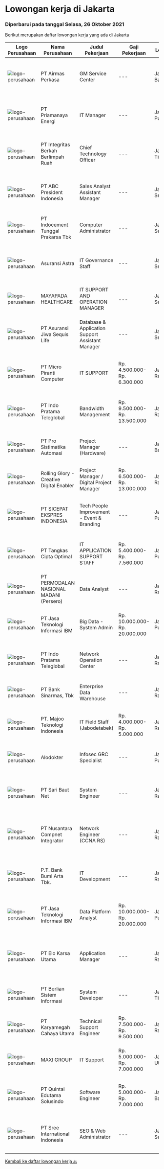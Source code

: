 
  # Lowongan kerja di Jakarta

  ### Diperbarui pada tanggal Selasa, 26 Oktober 2021

  Berikut merupakan daftar lowongan kerja yang ada di Jakarta

  |Logo Perusahaan | Nama Perusahaan | Judul Pekerjaan | Gaji Pekerjaan | Lokasi | Deskripsi | Tanggal diunggah | Pranala |
  | -------------- | --------------- | --------------- | --------- | --------- | -------------- | ------- | ----------- |
  |![logo-perusahaan](https://image-service-cdn.seek.com.au/cb6c6fa5bcb5880ae5a139f1165d07ffcf05fdfc/ee4dce1061f3f616224767ad58cb2fc751b8d2dc)|PT Airmas Perkasa|GM Service Center|---|Jakarta Barat|Kualifikasi: Paham dengan management service center Mengerti perbaikan komputer, notebook, dan printer Memiliki link untuk ke prinsipal dan penyedia...|Senin, 25 Oktober 2021|https://www.jobstreet.co.id/id/job/gm-service-center-3667541?token=0~c363f9f9-6aa7-42b4-9277-1fe3c3528f6d&sectionRank=1&jobId=jobstreet-id-job-3667541|
|![logo-perusahaan](https://image-service-cdn.seek.com.au/1c03c45a353d8029ce7175903ec874144a1c1f4c/ee4dce1061f3f616224767ad58cb2fc751b8d2dc)|PT Priamanaya Energi|IT Manager|---|Jakarta Pusat|Tanggung Jawab : Menangani project improvement berkaitan dengan jaringan dan pemrograman sistem perusahaan Menangani sistem IT perusahaan berjalan...|Senin, 25 Oktober 2021|https://www.jobstreet.co.id/id/job/it-manager-3667074?token=0~c363f9f9-6aa7-42b4-9277-1fe3c3528f6d&sectionRank=2&jobId=jobstreet-id-job-3667074|
|![logo-perusahaan](https://image-service-cdn.seek.com.au/2231cae69fd3510bc3b2bf54030fd4756d2e2cad/ee4dce1061f3f616224767ad58cb2fc751b8d2dc)|PT Integritas Berkah Berlimpah Ruah|Chief Technology Officer|---|Jakarta Timur|Apakah Anda Kandidat-Kandidat Handal, Tangguh, Jujur Dan Komitmen Yang Kami Cari, Untuk Mengisi Posisi Berikut: Chief Technology OfficerKualifikasi...|Selasa, 26 Oktober 2021|https://www.jobstreet.co.id/id/job/chief-technology-officer-3668299?token=0~c363f9f9-6aa7-42b4-9277-1fe3c3528f6d&sectionRank=3&jobId=jobstreet-id-job-3668299|
|![logo-perusahaan](https://image-service-cdn.seek.com.au/9a8f293305672360e40b422abf23a8f5c107face/ee4dce1061f3f616224767ad58cb2fc751b8d2dc)|PT ABC President Indonesia|Sales Analyst Assistant Manager|---|Jakarta Selatan|Responsibilities: Compile and analyze data over time to forecast sales trends Communicate with management team regularly Review past sales data to...|Senin, 25 Oktober 2021|https://www.jobstreet.co.id/id/job/sales-analyst-assistant-manager-3668241?token=0~c363f9f9-6aa7-42b4-9277-1fe3c3528f6d&sectionRank=4&jobId=jobstreet-id-job-3668241|
|![logo-perusahaan](https://image-service-cdn.seek.com.au/1f3e3d92cee1da209e7fed1b03b381cdae164882/ee4dce1061f3f616224767ad58cb2fc751b8d2dc)|PT Indocement Tunggal Prakarsa Tbk|Computer Administrator|---|Jakarta Selatan|JOB ROLES : Reporting to the Data Center Department Head, this position is responsible to install, maintain, monitor and conduct regular assessment...|Senin, 25 Oktober 2021|https://www.jobstreet.co.id/id/job/computer-administrator-3667916?token=0~c363f9f9-6aa7-42b4-9277-1fe3c3528f6d&sectionRank=5&jobId=jobstreet-id-job-3667916|
|![logo-perusahaan](https://image-service-cdn.seek.com.au/5cd40b00f0e1511140fdfbff6b661f1f7404379c/ee4dce1061f3f616224767ad58cb2fc751b8d2dc)|Asuransi Astra|IT Governance Staff|---|Jakarta Selatan|Job Description Reviewing IT Methodological Process (Scrum, SDLC) Implementing various methodology to Asuransi Astra (besides Scrum, Waterfall, Agile)...|Senin, 25 Oktober 2021|https://www.jobstreet.co.id/id/job/it-governance-staff-3667785?token=0~c363f9f9-6aa7-42b4-9277-1fe3c3528f6d&sectionRank=6&jobId=jobstreet-id-job-3667785|
|![logo-perusahaan](https://image-service-cdn.seek.com.au/608a27652989a9e63ef32d4be8d2b3146c4b2c5b/ee4dce1061f3f616224767ad58cb2fc751b8d2dc)|MAYAPADA HEALTHCARE|IT SUPPORT AND OPERATION MANAGER|---|Jakarta Selatan|Uraian Tugas : Melakukan monitoring kinerja server, jaringan dan sistem Mayapada untuk memastikan operasional harian berjalan dengan lancar....|Senin, 25 Oktober 2021|https://www.jobstreet.co.id/id/job/it-support-and-operation-manager-3667558?token=0~c363f9f9-6aa7-42b4-9277-1fe3c3528f6d&sectionRank=7&jobId=jobstreet-id-job-3667558|
|![logo-perusahaan](https://image-service-cdn.seek.com.au/fd94fc9f3c8b2406da5394e7772bd93ff4b6506f/ee4dce1061f3f616224767ad58cb2fc751b8d2dc)|PT Asuransi Jiwa Sequis Life|Database & Application Support Assistant Manager|---|Jakarta Selatan|Job Summary : Manage databases, system integration and business applications including performing installation, configuration, fine tuning, capacity...|Senin, 25 Oktober 2021|https://www.jobstreet.co.id/id/job/database-application-support-assistant-manager-3667859?token=0~c363f9f9-6aa7-42b4-9277-1fe3c3528f6d&sectionRank=8&jobId=jobstreet-id-job-3667859|
|![logo-perusahaan](https://image-service-cdn.seek.com.au/94c9fb98c4e7f4339720ec3fa466c90ccb3f794b/ee4dce1061f3f616224767ad58cb2fc751b8d2dc)|PT Micro Piranti Computer|IT SUPPORT|Rp. 4.500.000-Rp. 6.300.000|Jakarta Raya|Menginstall dan mengkonfigurasi perangkat keras, perangkat lunak, sistem, jaringan, printer, dan pemindai komputer Memastikan komputer user berjalan...|Senin, 25 Oktober 2021|https://www.jobstreet.co.id/id/job/it-support-3668066?token=0~c363f9f9-6aa7-42b4-9277-1fe3c3528f6d&sectionRank=9&jobId=jobstreet-id-job-3668066|
|![logo-perusahaan](https://image-service-cdn.seek.com.au/ec7d7de8d77fdd337e7f4db1fb5a4bd6cd738c88/ee4dce1061f3f616224767ad58cb2fc751b8d2dc)|PT Indo Pratama Teleglobal|Bandwidth Management|Rp. 9.500.000-Rp. 13.500.000|Jakarta Raya|Merencanakan, menyiapkan, menghitung dan melakukan review data untuk kebutuhan penambahan kapasitas Bandwidth sesuai dengan kebutuhan proyek atau...|Senin, 25 Oktober 2021|https://www.jobstreet.co.id/id/job/bandwidth-management-3667921?token=0~c363f9f9-6aa7-42b4-9277-1fe3c3528f6d&sectionRank=10&jobId=jobstreet-id-job-3667921|
|![logo-perusahaan](https://image-service-cdn.seek.com.au/8ae9c747cbd3edcda08374c6755298912106523e/ee4dce1061f3f616224767ad58cb2fc751b8d2dc)|PT Pro Sistimatika Automasi|Project Manager (Hardware)|---|Jakarta Barat|Responsibilities: Collecting data of Compnet’s obligations toward customer Making sure our readiness to fulfill customers’ need Ensure the realization...|Senin, 25 Oktober 2021|https://www.jobstreet.co.id/id/job/project-manager-hardware-3667426?token=0~c363f9f9-6aa7-42b4-9277-1fe3c3528f6d&sectionRank=11&jobId=jobstreet-id-job-3667426|
|![logo-perusahaan](https://image-service-cdn.seek.com.au/102dca1c75fb558e6532d8df396235b956dd0e8e/ee4dce1061f3f616224767ad58cb2fc751b8d2dc)|Rolling Glory - Creative Digital Enabler|Project Manager / Digital Project Manager|Rp. 6.500.000-Rp. 13.000.000|Jakarta Raya|Rolling Glory is looking for a Project Manager role, who:  has experience in managing digital project and team to make sure the result is delivered in...|Senin, 25 Oktober 2021|https://www.jobstreet.co.id/id/job/project-manager-digital-project-manager-3667539?token=0~c363f9f9-6aa7-42b4-9277-1fe3c3528f6d&sectionRank=12&jobId=jobstreet-id-job-3667539|
|![logo-perusahaan](https://image-service-cdn.seek.com.au/374d4ada14a561836b23bd3aba954a78b742d951/ee4dce1061f3f616224767ad58cb2fc751b8d2dc)|PT SICEPAT EKSPRES INDONESIA|Tech People Improvement - Event & Branding|---|Jakarta Pusat|Job Descriptions: Employee branding, Employee Engagement for all IT employees. Involve the IT team by managing event initiatives and key deliverables...|Senin, 25 Oktober 2021|https://www.jobstreet.co.id/id/job/tech-people-improvement-event-branding-3667020?token=0~c363f9f9-6aa7-42b4-9277-1fe3c3528f6d&sectionRank=13&jobId=jobstreet-id-job-3667020|
|![logo-perusahaan](https://image-service-cdn.seek.com.au/8c58f54473e56a9d02f9fa4a7fad4c994475a854/ee4dce1061f3f616224767ad58cb2fc751b8d2dc)|PT Tangkas Cipta Optimal|IT APPLICATION SUPPORT STAFF|Rp. 5.400.000-Rp. 7.560.000|Jakarta Pusat|Requirments: Memiliki kemampuan mengolah data menggunakan Excel &amp; Query SQL Memiliki kemampuan mengoperasikan, Microsoft SQL Server, MySQL...|Senin, 25 Oktober 2021|https://www.jobstreet.co.id/id/job/it-application-support-staff-3667488?token=0~c363f9f9-6aa7-42b4-9277-1fe3c3528f6d&sectionRank=14&jobId=jobstreet-id-job-3667488|
|![logo-perusahaan](https://image-service-cdn.seek.com.au/5fd3417af2f9488964ef8f92c36fc78d54dd3999/ee4dce1061f3f616224767ad58cb2fc751b8d2dc)|PT PERMODALAN NASIONAL MADANI (Persero)|Data Analyst|---|Jakarta Raya|Kualifikasi : Lulusan S1 Statistik, Matematika, Informatika atau bidang terkait Pengalaman kerja minimal 2 tahun sebagai Data Analyst Memiliki...|Senin, 25 Oktober 2021|https://www.jobstreet.co.id/id/job/data-analyst-3667559?token=0~c363f9f9-6aa7-42b4-9277-1fe3c3528f6d&sectionRank=15&jobId=jobstreet-id-job-3667559|
|![logo-perusahaan](https://image-service-cdn.seek.com.au/57a15351f6b9b27080c4c599369b98a7f5ab11cc/ee4dce1061f3f616224767ad58cb2fc751b8d2dc)|PT Jasa Teknologi Informasi IBM|Big Data - System Admin|Rp. 10.000.000-Rp. 20.000.000|Jakarta Pusat|You will be assign to System Admin for Big Data, with requirements:﻿● Experience in IT / Data Operation Management● Proficient in Big Data platform ●...|Senin, 25 Oktober 2021|https://www.jobstreet.co.id/id/job/big-data-system-admin-3667251?token=0~c363f9f9-6aa7-42b4-9277-1fe3c3528f6d&sectionRank=16&jobId=jobstreet-id-job-3667251|
|![logo-perusahaan](https://image-service-cdn.seek.com.au/ec7d7de8d77fdd337e7f4db1fb5a4bd6cd738c88/ee4dce1061f3f616224767ad58cb2fc751b8d2dc)|PT Indo Pratama Teleglobal|Network Operation Center|---|Jakarta Raya|Monitoring 24/7 Shifting 1st line troubleshooting Eskalasi gangguan ke team terkait Daily checklist dan handover shifting Persyaratan:  Pendidikan...|Senin, 25 Oktober 2021|https://www.jobstreet.co.id/id/job/network-operation-center-3667171?token=0~c363f9f9-6aa7-42b4-9277-1fe3c3528f6d&sectionRank=17&jobId=jobstreet-id-job-3667171|
|![logo-perusahaan](https://image-service-cdn.seek.com.au/183e728b1aaa48d9cd3efc94c4090f63804ec968/ee4dce1061f3f616224767ad58cb2fc751b8d2dc)|PT Bank Sinarmas, Tbk|Enterprise Data Warehouse|---|Jakarta Raya|Skill Requirement: Basic query skill (oracle, SQL, MySql, etc) Advanced query skill (PLSQL, NoSQL) is a plus Oracle database knowledge is a plus...|Senin, 25 Oktober 2021|https://www.jobstreet.co.id/id/job/enterprise-data-warehouse-3667271?token=0~c363f9f9-6aa7-42b4-9277-1fe3c3528f6d&sectionRank=18&jobId=jobstreet-id-job-3667271|
|![logo-perusahaan](https://image-service-cdn.seek.com.au/2a2c8a948d223cf92abbc34c9b4e6cee325386db/ee4dce1061f3f616224767ad58cb2fc751b8d2dc)|PT. Majoo Teknologi Indonesia|IT Field Staff (Jabodetabek)|Rp. 4.000.000-Rp. 5.000.000|Jakarta Raya|Job Description Melakukan instalasi beserta pengaturan software dan hardware majoo. Memberikan edukasi (training) kepada staff / manager/ owner...|Senin, 25 Oktober 2021|https://www.jobstreet.co.id/id/job/it-field-staff-jabodetabek-3667059?token=0~c363f9f9-6aa7-42b4-9277-1fe3c3528f6d&sectionRank=19&jobId=jobstreet-id-job-3667059|
|![logo-perusahaan](https://image-service-cdn.seek.com.au/97ba15549cc8f35df4ca223b77d47a6543bb37ca/ee4dce1061f3f616224767ad58cb2fc751b8d2dc)|Alodokter|Infosec GRC Specialist|---|Jakarta Pusat|The Infosec GRC Specialist will be the key contributor and responsible for overseeing Alodokter’s Information Security controls and governance...|Senin, 25 Oktober 2021|https://www.jobstreet.co.id/id/job/infosec-grc-specialist-3667617?token=0~c363f9f9-6aa7-42b4-9277-1fe3c3528f6d&sectionRank=20&jobId=jobstreet-id-job-3667617|
|![logo-perusahaan](https://image-service-cdn.seek.com.au/bdfb20c6a1cbcf651a4c608cd502aaf7d6cff71a/ee4dce1061f3f616224767ad58cb2fc751b8d2dc)|PT Sari Baut Net|System Engineer|---|Jakarta Raya|Job Description :* Provide and taking responsible of the system using open source solution and linux solution which are use in data center, server,...|Senin, 25 Oktober 2021|https://www.jobstreet.co.id/id/job/system-engineer-3667034?token=0~c363f9f9-6aa7-42b4-9277-1fe3c3528f6d&sectionRank=21&jobId=jobstreet-id-job-3667034|
|![logo-perusahaan](https://image-service-cdn.seek.com.au/faf1379cb2f8ff5c87162dc20c60c0d2f63dba1c/ee4dce1061f3f616224767ad58cb2fc751b8d2dc)|PT Nusantara Compnet Integrator|Network Engineer (CCNA RS)|---|Jakarta Raya|Responsibilities: Analyze customer needs Provide solutions and give recommendations to the customer according to their needs Preventive and corrective...|Senin, 25 Oktober 2021|https://www.jobstreet.co.id/id/job/network-engineer-ccna-rs-3667288?token=0~c363f9f9-6aa7-42b4-9277-1fe3c3528f6d&sectionRank=22&jobId=jobstreet-id-job-3667288|
|![logo-perusahaan](https://image-service-cdn.seek.com.au/993dac59f6b65dd36689f7e516cd87b1260c66de/ee4dce1061f3f616224767ad58cb2fc751b8d2dc)|P.T. Bank Bumi Arta Tbk.|IT Development|---|Jakarta Raya|IT DevelopmentBagi kandidat yang terpilih kami akan memberikan kompensasi dan benefit yang kompetitif, kesempatan untuk mengembangkan karir dan...|Senin, 25 Oktober 2021|https://www.jobstreet.co.id/id/job/it-development-3668198?token=0~c363f9f9-6aa7-42b4-9277-1fe3c3528f6d&sectionRank=23&jobId=jobstreet-id-job-3668198|
|![logo-perusahaan](https://image-service-cdn.seek.com.au/57a15351f6b9b27080c4c599369b98a7f5ab11cc/ee4dce1061f3f616224767ad58cb2fc751b8d2dc)|PT Jasa Teknologi Informasi IBM|Data Platform Analyst|Rp. 10.000.000-Rp. 20.000.000|Jakarta Pusat|You will be assign to Data Platform Analyst with requirement:● Experience in IT Manage Service Operation as Technical PMO● Exposure in IT Service...|Senin, 25 Oktober 2021|https://www.jobstreet.co.id/id/job/data-platform-analyst-3667521?token=0~c363f9f9-6aa7-42b4-9277-1fe3c3528f6d&sectionRank=24&jobId=jobstreet-id-job-3667521|
|![logo-perusahaan](https://image-service-cdn.seek.com.au/02cea6f4492619a2d6f8e92161c03966430859e2/ee4dce1061f3f616224767ad58cb2fc751b8d2dc)|PT Elo Karsa Utama|Application Manager|---|Jakarta Raya|Persyaratan: S1/S2 jurusan Biology/ Biotechnology/Biochemistry/ Farmasi Keahlian teknis qPCR, Molekuler Biology, Immunoassay, Protein   Memiliki...|Minggu, 24 Oktober 2021|https://www.jobstreet.co.id/id/job/application-manager-3660450?token=0~c363f9f9-6aa7-42b4-9277-1fe3c3528f6d&sectionRank=25&jobId=jobstreet-id-job-3660450|
|![logo-perusahaan](https://image-service-cdn.seek.com.au/ccc0df9110fd5f01c647c290b339361a3aae7efb/ee4dce1061f3f616224767ad58cb2fc751b8d2dc)|PT Berlian Sistem Informasi|System Developer|---|Jakarta Timur|Project Tasks  Involve in our Project Methodology based on the determined role.  Proactively learn new technologies, concepts and procedures as...|Minggu, 24 Oktober 2021|https://www.jobstreet.co.id/id/job/system-developer-3660284?token=0~c363f9f9-6aa7-42b4-9277-1fe3c3528f6d&sectionRank=26&jobId=jobstreet-id-job-3660284|
|![logo-perusahaan](https://image-service-cdn.seek.com.au/8dad732075f5fbc1c9f1698758afa22a44bd2cc2/ee4dce1061f3f616224767ad58cb2fc751b8d2dc)|PT Karyamegah Cahaya Utama|Technical Support Engineer|Rp. 7.500.000-Rp. 9.500.000|Jakarta Raya|Job Description: Provide day-to-day support to ensure the smooth running of the computers, network devices, printers as well as end users’...|Senin, 25 Oktober 2021|https://www.jobstreet.co.id/id/job/technical-support-engineer-3668013?token=0~c363f9f9-6aa7-42b4-9277-1fe3c3528f6d&sectionRank=27&jobId=jobstreet-id-job-3668013|
|![logo-perusahaan](https://image-service-cdn.seek.com.au/8ade35af1348d88ef854f790fa3ad572026a52f5/ee4dce1061f3f616224767ad58cb2fc751b8d2dc)|MAXI GROUP|IT Support|Rp. 5.000.000-Rp. 7.000.000|Jakarta Utara|Identify and troubleshoot networking problem (LAN, Mikrotik &amp; WIFI) Conduct installation &amp; upgrade to all IT related hardware &amp;...|Senin, 25 Oktober 2021|https://www.jobstreet.co.id/id/job/it-support-3667954?token=0~c363f9f9-6aa7-42b4-9277-1fe3c3528f6d&sectionRank=28&jobId=jobstreet-id-job-3667954|
|![logo-perusahaan](https://image-service-cdn.seek.com.au/c246fe21fa9378ab3fc97b36f26cba492c727835/ee4dce1061f3f616224767ad58cb2fc751b8d2dc)|PT Quintal Edutama Solusindo|Software Engineer|Rp. 5.000.000-Rp. 7.000.000|Jakarta Barat|Job Description: Review functional specifications produced by product management team Full stack software development and unit/integration testing...|Senin, 25 Oktober 2021|https://www.jobstreet.co.id/id/job/software-engineer-3667023?token=0~c363f9f9-6aa7-42b4-9277-1fe3c3528f6d&sectionRank=29&jobId=jobstreet-id-job-3667023|
|![logo-perusahaan](https://image-service-cdn.seek.com.au/f6899b486312755d68c9a5b81bd1225204645d1d/ee4dce1061f3f616224767ad58cb2fc751b8d2dc)|PT Sree International Indonesia|SEO & Web Administrator|---|Jakarta Selatan|Qualifications Candidate must possess at least Bachelor’s degree in Engineering (Computer/Telecommunication), Computer Science/Information Technology...|Senin, 25 Oktober 2021|https://www.jobstreet.co.id/id/job/seo-web-administrator-3667221?token=0~c363f9f9-6aa7-42b4-9277-1fe3c3528f6d&sectionRank=30&jobId=jobstreet-id-job-3667221|


  [Kembali ke daftar lowongan kerja 🔙](../README.md#daftar-lowongan-kerja)
  